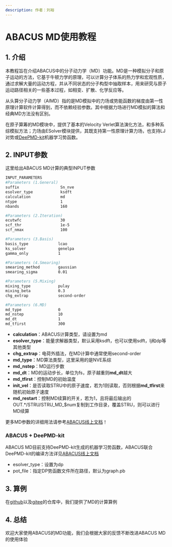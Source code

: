 ```yaml
---
description: 作者：刘裕
---
```


# ABACUS MD使用教程

## 1. 介绍

本教程旨在介绍ABACUS中的分子动力学（MD）功能。MD是一种模拟分子和原子运动的方法，它基于牛顿力学的原理，可以计算分子体系的热力学和宏观性质，通过求解大量的运动方程，并从不同状态的分子构型中抽取样本，用来研究与原子运动路径相关的一些基本过程，如相变、扩散、化学反应等。

从头算分子动力学（AIMD）指的是MD模拟中的力场或势能函数的梯度由第一性原理计算软件计算得到，而不依赖经验参数。其中根据力场进行MD模拟的算法和经典MD方法没有区别。

在原子算筹的MD模块中，提供了基本的Velocity Verlet算法演化方法，和多种系综模拟方法；力场由ESolver模块提供，其既支持第一性原理计算力场，也支持LJ对势或[DeePMD-kit](https://github.com/deepmodeling/deepmd-kit)机器学习势函数。

## 2. INPUT参数

这里给出ABACUS MD计算的典型INPUT参数

```bash
INPUT_PARAMETERS
#Parameters (1.General)
suffix                  Sn_nve
esolver_type            ksdft
calculation             md
ntype                   1
nbands                  160

#Parameters (2.Iteration)
ecutwfc                 30
scf_thr                 1e-5
scf_nmax                100

#Parameters (3.Basis)
basis_type             lcao
ks_solver              genelpa
gamma_only             1

#Parameters (4.Smearing)
smearing_method        gaussian
smearing_sigma         0.01

#Parameters (5.Mixing)
mixing_type            pulay
mixing_beta            0.3
chg_extrap             second-order

#Parameters (6.MD)
md_type                0
md_nstep               10
md_dt                  1
md_tfirst              300
```

* **calculation**：ABACUS计算类型，请设置为md
* **esolver\_type**：能量求解器类型，默认采用ksdft，也可以使用sdft，lj和dp等其他类型
* **chg\_extrap**：电荷外插法，在MD计算中通常使用second-order
* **md\_type**：MD算法类型，这里采用的是NVE系综
* **md\_nstep**：MD运行步数
* **md\_dt**：MD的运动步长，单位为fs，原子越重则**md\_dt**越大
* **md\_tfirst**：控制MD的初始温度
* **init\_vel**：是否读取STRU中的原子速度，若为1则读取，否则根据**md\_tfirst**来随机初始原子速度
* **md\_restart**：控制MD续算的开关，若为1，且将最后输出的OUT.\*/STRU/STRU\_MD\_$num复制到工作目录，覆盖STRU，则可以进行MD续算

更多MD参数的详细用法请参考[ABACUS线上文档](https://abacus.deepmodeling.com/en/latest/advanced/input\_files/input-main.html#molecular-dynamics)！

### ABACUS + DeePMD-kit

ABACUS MD目前支持DeePMD-kit生成的机器学习势函数，ABACUS联合DeePMD-kit的编译方法详见[ABACUS线上文档](https://abacus.deepmodeling.com/en/latest/advanced/install.html#build-with-deepmd-kit)

* esolver\_type：设置为dp
* pot\_file：指定DP势函数文件所在路径，默认为graph.pb

## 3. 算例

在[github](https://github.com/deepmodeling/abacus-develop/tree/develop/examples/md/lcao\_gammaonly\_Sn64)以及[gitee](https://gitee.com/deepmodeling/abacus-develop/tree/develop/examples/md/lcao\_gammaonly\_Sn64)的仓库中，我们提供了MD的计算算例

## 4. 总结

欢迎大家使用ABACUS的MD功能，我们会根据大家的反馈不断改进ABACUS MD的使用体验
